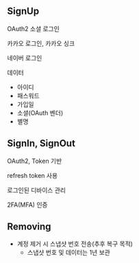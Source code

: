 ## SignUp

OAuth2 소셜 로그인

카카오 로그인, 카카오 싱크

네이버 로그인

데이터
* 아이디
* 패스워드
* 가입일
* 소셜(OAuth 벤더)
* 별명

## SignIn, SignOut

OAuth2, Token 기반

refresh token 사용

로그인된 디바이스 관리

2FA(MFA) 인증

## Removing

* 계정 제거 시 스냅샷 번호 전송(추후 복구 목적)
    * 스냅샷 번호 및 데이터는 1년 보관





